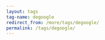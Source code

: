```yaml
---
layout: tags
tag-name: degoogle
redirect_from: /more/tags/degoogle/
permalink: /tags/degoogle/
---
```

